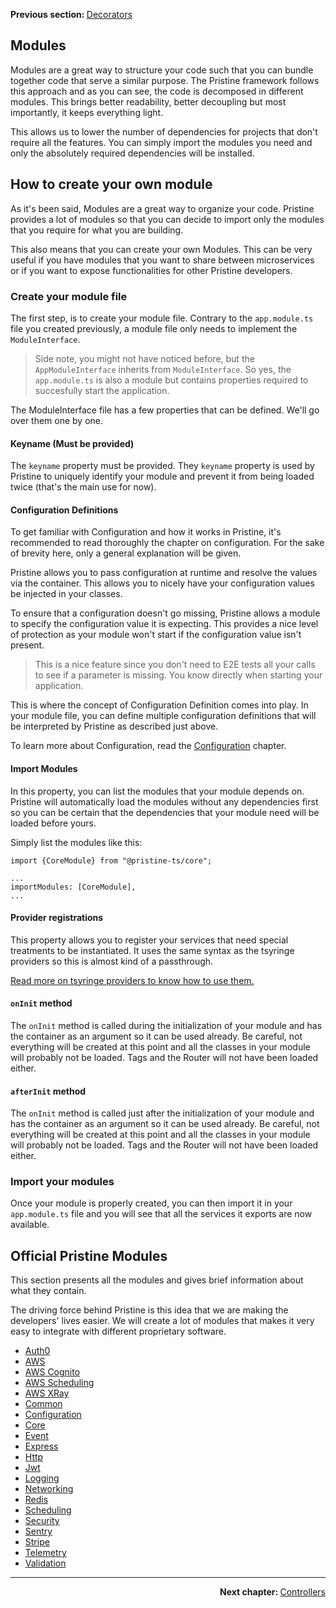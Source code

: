 <p>
   <strong>Previous section: </strong> <a href="docs/getting-started/01-overview/03.decorators.md">Decorators</a>
</p>


Modules
-------

Modules are a great way to structure your code such that you can bundle together code that serve a similar purpose. The Pristine framework follows this approach and as you can see, the code is decomposed in different modules. This brings better readability, better decoupling but most importantly, it keeps everything light. 

This allows us to lower the number of dependencies for projects that don't require all the features. You can simply import the modules you need and only the absolutely required dependencies will be installed.

## How to create your own module
As it's been said, Modules are a great way to organize your code. Pristine provides a lot of modules so that you can decide to import only the modules that you require for what you are building.

This also means that you can create your own Modules. This can be very useful if you have modules that you want to share between microservices or if you want to expose functionalities for other Pristine developers. 

### Create your module file

The first step, is to create your module file. Contrary to the `app.module.ts` file you created previously, a module file only needs to implement the `ModuleInterface`.

> Side note, you might not have noticed before, but the `AppModuleInterface` inherits from `ModuleInterface`. So yes, the `app.module.ts` is also a module but contains properties required to succesfully start the application. 

The ModuleInterface file has a few properties that can be defined. We'll go over them one by one.

#### Keyname (Must be provided)
The `keyname` property must be provided. They `keyname` property is used by Pristine to uniquely identify your module and prevent it from being loaded twice (that's the main use for now).

#### Configuration Definitions
To get familiar with Configuration and how it works in Pristine, it's recommended to read thoroughly the chapter on configuration. For the sake of brevity here, only a general explanation will be given.

Pristine allows you to pass configuration at runtime and resolve the values via the container. This allows you to nicely have your configuration values be injected in your classes. 

To ensure that a configuration doesn't go missing, Pristine allows a module to specify the configuration value it is expecting. This provides a nice level of protection as your module won't start if the configuration value isn't present.

> This is a nice feature since you don't need to E2E tests all your calls to see if a parameter is missing. You know directly when starting your application.

This is where the concept of Configuration Definition comes into play. In your module file, you can define multiple configuration definitions that will be interpreted by Pristine as described just above.

To learn more about Configuration, read the [Configuration](../../../packages/configuration/readme.md)  chapter.

#### Import Modules
In this property, you can list the modules that your module depends on. Pristine will automatically load the modules without any dependencies first so you can be certain that the dependencies that your module need will be loaded before yours.

Simply list the modules like this:

```
import {CoreModule} from "@pristine-ts/core";

...
importModules: [CoreModule],
...

```

#### Provider registrations
This property allows you to register your services that need special treatments to be instantiated. It uses the same syntax as the tsyringe providers so this is almost kind of a passthrough.

[Read more on tsyringe providers to know how to use them.](https://github.com/microsoft/tsyringe#providers)

#### `onInit` method
The `onInit` method is called during the initialization of your module and has the container as an argument so it can be used already. Be careful,
not everything will be created at this point and all the classes in your module will probably not be loaded. Tags and the Router will not have been loaded either.


#### `afterInit` method
The `onInit` method is called just after the initialization of your module and has the container as an argument so it can be used already. Be careful,
not everything will be created at this point and all the classes in your module will probably not be loaded. Tags and the Router will not have been loaded either.

### Import your modules
Once your module is properly created, you can then import it in your `app.module.ts` file and you will see that all the services it exports are now available.

## Official Pristine Modules
This section presents all the modules and gives brief information about what they contain.

The driving force behind Pristine is this idea that we are making the developers' lives easier. We will create a lot of modules that makes it very easy to integrate with different proprietary software.

 * [Auth0](../../../packages/auth0/readme.md) 
 * [AWS](../../../packages/aws/readme.md) 
 * [AWS Cognito](../../../packages/aws-cognito/readme.md) 
 * [AWS Scheduling](../../../packages/aws-scheduling/readme.md) 
 * [AWS XRay](../../../packages/aws-xray/readme.md) 
 * [Common](../../../packages//readme.md) 
 * [Configuration](../../../packages/configuration/readme.md) 
 * [Core](../../../packages/core/readme.md) 
 * [Event](../../../packages/event/readme.md) 
 * [Express](../../../packages/express/readme.md) 
 * [Http](../../../packages/http/readme.md) 
 * [Jwt](../../../packages/jwt/readme.md) 
 * [Logging](../../../packages/logging/readme.md) 
 * [Networking](../../../packages/networking/readme.md) 
 * [Redis](../../../packages/redis/readme.md) 
 * [Scheduling](../../../packages/scheduling/readme.md) 
 * [Security](../../../packages/security/readme.md) 
 * [Sentry](../../../packages/sentry/readme.md) 
 * [Stripe](../../../packages/stripe/readme.md) 
 * [Telemetry](../../../packages/telemetry/readme.md) 
 * [Validation](../../../packages/validation/readme.md) 

---

<p align="right">
    <strong>Next chapter: </strong> <a href="../02-controllers/00.index.md">Controllers</a>
</p>

